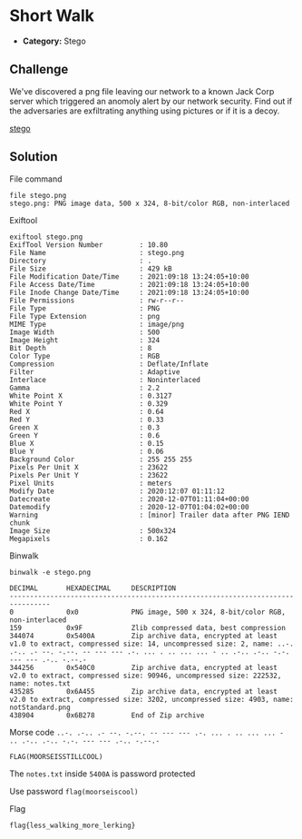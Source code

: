 # Short Walk

- **Category:** Stego

## Challenge
We've discovered a png file leaving our network to a known Jack Corp server which triggered an anomoly alert by our network security. Find out if the adversaries are exfiltrating anything using pictures or if it is a decoy.

[stego](./stego.png)

## Solution

File command
```
file stego.png
stego.png: PNG image data, 500 x 324, 8-bit/color RGB, non-interlaced
```

Exiftool
```
exiftool stego.png
ExifTool Version Number         : 10.80
File Name                       : stego.png
Directory                       : .
File Size                       : 429 kB
File Modification Date/Time     : 2021:09:18 13:24:05+10:00
File Access Date/Time           : 2021:09:18 13:24:05+10:00
File Inode Change Date/Time     : 2021:09:18 13:24:05+10:00
File Permissions                : rw-r--r--
File Type                       : PNG
File Type Extension             : png
MIME Type                       : image/png
Image Width                     : 500
Image Height                    : 324
Bit Depth                       : 8
Color Type                      : RGB
Compression                     : Deflate/Inflate
Filter                          : Adaptive
Interlace                       : Noninterlaced
Gamma                           : 2.2
White Point X                   : 0.3127
White Point Y                   : 0.329
Red X                           : 0.64
Red Y                           : 0.33
Green X                         : 0.3
Green Y                         : 0.6
Blue X                          : 0.15
Blue Y                          : 0.06
Background Color                : 255 255 255
Pixels Per Unit X               : 23622
Pixels Per Unit Y               : 23622
Pixel Units                     : meters
Modify Date                     : 2020:12:07 01:11:12
Datecreate                      : 2020-12-07T01:11:04+00:00
Datemodify                      : 2020-12-07T01:04:02+00:00
Warning                         : [minor] Trailer data after PNG IEND chunk
Image Size                      : 500x324
Megapixels                      : 0.162
```

Binwalk
```
binwalk -e stego.png

DECIMAL       HEXADECIMAL     DESCRIPTION
--------------------------------------------------------------------------------
0             0x0             PNG image, 500 x 324, 8-bit/color RGB, non-interlaced
159           0x9F            Zlib compressed data, best compression
344074        0x5400A         Zip archive data, encrypted at least v1.0 to extract, compressed size: 14, uncompressed size: 2, name: ..-. .-.. .- --. -.--. -- --- --- .-. ... . .. ... ... - .. .-.. .-.. -.-. --- --- .-.. -.--.-
344256        0x540C0         Zip archive data, encrypted at least v2.0 to extract, compressed size: 90946, uncompressed size: 222532, name: notes.txt
435285        0x6A455         Zip archive data, encrypted at least v2.0 to extract, compressed size: 3202, uncompressed size: 4903, name: notStandard.png
438904        0x6B278         End of Zip archive
```

Morse code
`..-. .-.. .- --. -.--. -- --- --- .-. ... . .. ... ... - .. .-.. .-.. -.-. --- --- .-.. -.--.-`

`FLAG(MOORSEISSTILLCOOL)`

The `notes.txt` inside `5400A` is password protected

Use password `flag(moorseiscool)`

Flag
```
flag{less_walking_more_lerking}
```
